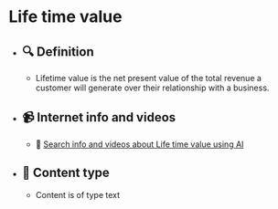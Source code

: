 # Life time value
- ## 🔍 Definition
  - Lifetime value is the net present value of the total revenue a customer will generate over their relationship with a business.
- ## 📹 Internet info and videos
  - 🤖 [Search info and videos about Life time value using AI](https://www.perplexity.ai/search?q=videos+about+Life+time+value:+Lifetime+value+is+the+net+present+value+of+the+total+revenue+a+customer+will+generate+over+their+relationship+with+a+business.
)
- ## 📰 Content type 
  - Content is of type text
